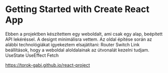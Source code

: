 # Getting Started with Create React App
Ebben a projektben készítettem egy weboldalt, ami csak egy alap, beépített API lekéréssel. A designt minimálisra vettem. Az oldal építése során az alábbi technológiákat igyekeztem elsajátítani:
     Router
     Switch 
     Link beállítások, hogy a weboldal aloldalainak az útvonalát  kezelni tudjam.
     UseState 
     UseEffect
     Fetch


https://torok-gabi.github.io/react-project
